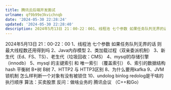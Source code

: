 ```yaml
---
title: 腾讯云后端开发面试
urlname: qf9b99e3kvichnqb
date: '2024-05-30 22:28:24'
updated: '2024-05-30 22:28:40'
description: 2024年5月13日 21：00-22：001、线程池 七个参数 如果任务队列无界的话 则最大线程数还用得到吗2、Java内存模型2、类加载过程（双亲委派机制）3、新生代（Ed、FS、TS）、老生代（垃圾回收：CMS）4、mysql的存储引擎 （innodb）5、mysql 的主键索引 和 唯...
---
```

2024年5月13日 21：00-22：00
1、线程池 七个参数 如果任务队列无界的话 则最大线程数还用得到吗
2、Java内存模型
2、类加载过程（双亲委派机制）
3、新生代（Ed、FS、TS）、老生代（垃圾回收：CMS）
4、mysql的存储引擎 （innodb）
5、mysql 的主键索引 和 唯一索引 （覆盖索引）
6、索引的数据结构 hash 平衡树 B+树 B树
7、HTTP2 与 HTTP3区别
8、为什么要用kafka
9、JVM锁机制 怎么样判断一个对象有没有被锁住
10、undolog binlog redolog是干啥的 执行顺序
算法：买卖股票
反问：做啥业务的  腾讯会议 （C++和Go）
